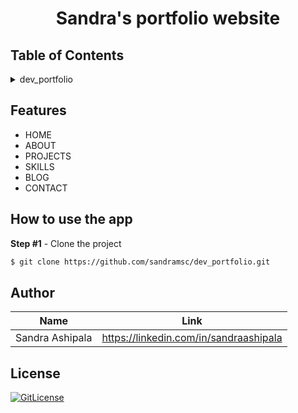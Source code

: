 <h1 align="center">Sandra's portfolio website</h1>

## Table of Contents

<details>
<summary>dev_portfolio</summary>

- [Application Description](#application-description)
- [Table of Contents](#table-of-contents)
- [Features](#features)
- [How to use the app](#how-to-use-the-app)
- [Author](#author)
- [License](#license)

</details>

## Features

- HOME
- ABOUT
- PROJECTS
- SKILLS
- BLOG
- CONTACT

## How to use the app

**Step #1** - Clone the project

```bash
$ git clone https://github.com/sandramsc/dev_portfolio.git
```


## Author

| Name            | Link                                   |
| --------------- | -------------------------------------- |
| Sandra Ashipala | https://linkedin.com/in/sandraashipala |

## License

[![GitLicense](https://img.shields.io/badge/License-Apache-lime.svg)](https://github.com/sandramsc/dev_portfolio/blob/main/LICENSE)

